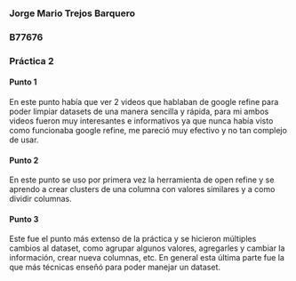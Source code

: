 ### **Jorge Mario Trejos Barquero**
### **B77676**
### **Práctica 2**

#### Punto 1
En este punto había que ver 2 videos que hablaban de google refine para poder limpiar datasets de una manera sencilla y rápida, para mi ambos videos fueron muy interesantes e informativos ya que nunca había visto como funcionaba google refine, me pareció muy efectivo y no tan complejo de usar.

#### Punto 2
En este punto se uso por primera vez la herramienta de open refine y se aprendo a crear clusters de una columna con valores similares y a como dividir columnas.

#### Punto 3
Este fue el punto más extenso de la práctica y se hicieron múltiples cambios al dataset, como agrupar algunos valores, agregarles y cambiar la información, crear nueva columnas, etc. En general esta última parte fue la que más técnicas enseñó para poder manejar un dataset.